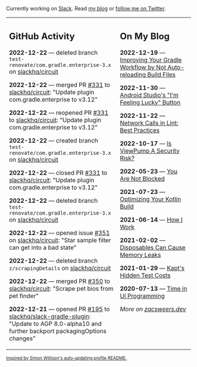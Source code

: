 Currently working on [Slack](https://slack.com/). Read [my blog](https://zacsweers.dev/) or [follow me on Twitter](https://twitter.com/ZacSweers).

<table><tr><td valign="top" width="60%">

## GitHub Activity
<!-- githubActivity starts -->
**2022-12-22** — deleted branch `test-renovate/com.gradle.enterprise-3.x` on [slackhq/circuit](https://github.com/slackhq/circuit)

**2022-12-22** — merged PR [#331](https://github.com/slackhq/circuit/pull/331) to [slackhq/circuit](https://github.com/slackhq/circuit): "Update plugin com.gradle.enterprise to v3.12"

**2022-12-22** — reopened PR [#331](https://github.com/slackhq/circuit/pull/331) to [slackhq/circuit](https://github.com/slackhq/circuit): "Update plugin com.gradle.enterprise to v3.12"

**2022-12-22** — created branch `test-renovate/com.gradle.enterprise-3.x` on [slackhq/circuit](https://github.com/slackhq/circuit)

**2022-12-22** — closed PR [#331](https://github.com/slackhq/circuit/pull/331) to [slackhq/circuit](https://github.com/slackhq/circuit): "Update plugin com.gradle.enterprise to v3.12"

**2022-12-22** — deleted branch `test-renovate/com.gradle.enterprise-3.x` on [slackhq/circuit](https://github.com/slackhq/circuit)

**2022-12-22** — opened issue [#351](https://github.com/slackhq/circuit/issues/351) on [slackhq/circuit](https://github.com/slackhq/circuit): "Star sample filter can get into a bad state"

**2022-12-22** — deleted branch `z/scrapingDetails` on [slackhq/circuit](https://github.com/slackhq/circuit)

**2022-12-22** — merged PR [#350](https://github.com/slackhq/circuit/pull/350) to [slackhq/circuit](https://github.com/slackhq/circuit): "Scrape pet bios from pet finder"

**2022-12-21** — opened PR [#195](https://github.com/slackhq/slack-gradle-plugin/pull/195) to [slackhq/slack-gradle-plugin](https://github.com/slackhq/slack-gradle-plugin): "Update to AGP 8.0-alpha10 and further backport packagingOptions changes"
<!-- githubActivity ends -->
</td><td valign="top" width="40%">

## On My Blog
<!-- blog starts -->
**2022-12-19** — [Improving Your Gradle Workflow by Not Auto-reloading Build Files](https://www.zacsweers.dev/improving-your-workflow-by-not-auto-reloading-build-files/)

**2022-11-30** — [Android Studio's "I'm Feeling Lucky" Button](https://www.zacsweers.dev/android-studios-im-feeling-lucky-button/)

**2022-11-22** — [Network Calls in Lint: Best Practices](https://www.zacsweers.dev/network-calls-in-lint-best-practices/)

**2022-10-17** — [Is ViewPump A Security Risk?](https://www.zacsweers.dev/is-viewpump-a-security-risk/)

**2022-05-23** — [You Are Not Blocked](https://www.zacsweers.dev/you-are-not-blocked/)

**2021-07-23** — [Optimizing Your Kotlin Build](https://www.zacsweers.dev/optimizing-your-kotlin-build/)

**2021-06-14** — [How I Work](https://www.zacsweers.dev/how-i-work/)

**2021-02-02** — [Disposables Can Cause Memory Leaks](https://www.zacsweers.dev/disposables-can-cause-memory-leaks/)

**2021-01-29** — [Kapt's Hidden Test Costs](https://www.zacsweers.dev/kapts-hidden-test-costs/)

**2020-07-13** — [Time in UI Programming](https://www.zacsweers.dev/time-in-ui/)
<!-- blog ends -->
_More on [zacsweers.dev](https://zacsweers.dev/)_
</td></tr></table>

<sub><a href="https://simonwillison.net/2020/Jul/10/self-updating-profile-readme/">Inspired by Simon Willison's auto-updating profile README.</a></sub>